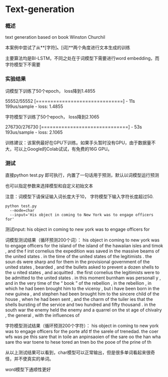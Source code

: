 # Text-generation

### 概述

text generation based on book Winston Churchil

本案例中尝试了从**[字符]**、**[词]**两个角度进行文本生成的训练

主要算法均是BI-LSTM，不同之处在于词模型下需要进行word embedding，而字符模型下不需要

### 实验结果

词模型下训练了50个epoch， loss降到1.4855

55552/55552 [==============================] - 11s 199us/sample - loss: 1.4855

字符模型下训练了50个epoch， loss降到2.1065

276730/276730 [==============================] - 53s 193us/sample - loss: 2.1065

训练建议：该案例最好在GPU下训练。如果手头暂时没有GPU，由于数据量不大，可以上Google的Colab试试，有免费的16G GPU。

### 测试

直接python test.py 即可执行，内置了一句话用于预测，默认以词模型运行预测

也可以指定参数来选择模型和自定义初始文本

注意：词模型下请保证输入词长度大于10， 字符模型下输入字符长度超过50.

```
python test.py 
  --mode=char
  --input='His object in coming to New York was to engage officers for'
```

测试input: his object in coming to new york was to engage officers for

词模型测试结果（循环预测200个词）：
his object in coming to new york was to engage officers for the island of the island of the hawaiian isles and timok , and the f
irst cornelius the expedition was saved in the massive beams of the united states . in the time of the united states of the legitimists . the soun
ds were sharp and for them in the provisional government of the united states , bearded , and the bullets asked to prevent a dozen shells to the u
nited states , and acquitted . the first cornelius the legitimists were to be admitted to the united states . in this moment burnham was personall
y , and in the very time of the “ book ” of the rebellion , in the rebellion , in which he had been brought him to the viceroy , but i have been
 born in the new guinea , and stephen had been brought him to the sincere child of the house , when he had been sent , and the charm of the tuiler
ies that the shells bursting of the service and two hundred and fifty thousand . in the south war the enemy held the enemy and a quarrel on the st
age of chivalry , the general , with the influences of

字符模型测试结果（循环预测200个字符）：
his object in coming to new york was to engage officers for the porte afd tf the sarele of trenedad.
the coer wfs was pe this sare that in toile an anpinsaoien of the sare oo the han wha sare tho war toene to hese tored an tnen bo the pooe of the
prine of th

从以上测试结果可以看到，char模型可以正常输出，但是很多单词看起来很奇怪，并不使真实的单词。

word模型下通顺性更好